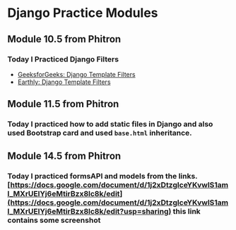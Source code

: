 # Django Practice Modules

## Module 10.5 from Phitron

### Today I Practiced Django Filters

- [GeeksforGeeks: Django Template Filters](https://www.geeksforgeeks.org/django-template-filters/)
- [Earthly: Django Template Filters](https://earthly.dev/blog/django-template-filters/)

## Module 11.5 from Phitron

### Today I practiced how to add static files in Django and also used Bootstrap card and used `base.html` inheritance.

## Module 14.5 from Phitron

### Today I practiced formsAPI and models from the links. [https://docs.google.com/document/d/1j2xDtzgIceYKvwlS1aml_MXrUElYj6eMtirBzx8lc8k/edit](https://docs.google.com/document/d/1j2xDtzgIceYKvwlS1aml_MXrUElYj6eMtirBzx8lc8k/edit?usp=sharing) this link contains some screenshot
